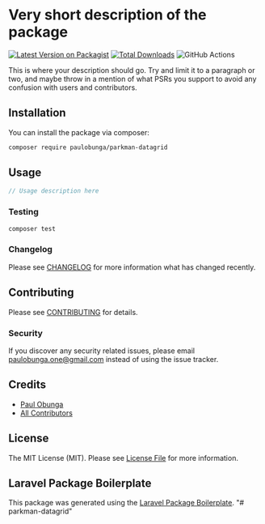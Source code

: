 # Very short description of the package

[![Latest Version on Packagist](https://img.shields.io/packagist/v/paulobunga/parkman-datagrid.svg?style=flat-square)](https://packagist.org/packages/paulobunga/parkman-datagrid)
[![Total Downloads](https://img.shields.io/packagist/dt/paulobunga/parkman-datagrid.svg?style=flat-square)](https://packagist.org/packages/paulobunga/parkman-datagrid)
![GitHub Actions](https://github.com/paulobunga/parkman-datagrid/actions/workflows/main.yml/badge.svg)

This is where your description should go. Try and limit it to a paragraph or two, and maybe throw in a mention of what PSRs you support to avoid any confusion with users and contributors.

## Installation

You can install the package via composer:

```bash
composer require paulobunga/parkman-datagrid
```

## Usage

```php
// Usage description here
```

### Testing

```bash
composer test
```

### Changelog

Please see [CHANGELOG](CHANGELOG.md) for more information what has changed recently.

## Contributing

Please see [CONTRIBUTING](CONTRIBUTING.md) for details.

### Security

If you discover any security related issues, please email paulobunga.one@gmail.com instead of using the issue tracker.

## Credits

-   [Paul Obunga](https://github.com/paulobunga)
-   [All Contributors](../../contributors)

## License

The MIT License (MIT). Please see [License File](LICENSE.md) for more information.

## Laravel Package Boilerplate

This package was generated using the [Laravel Package Boilerplate](https://laravelpackageboilerplate.com).
"# parkman-datagrid" 
